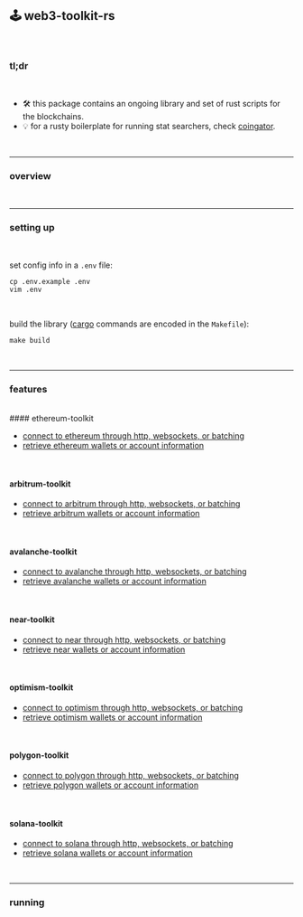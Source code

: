 ## 🕹 web3-toolkit-rs

<br>

### tl;dr 

<br>

* 🛠 this package contains an ongoing library and set of rust scripts for the blockchains.
* 💡 for a rusty boilerplate for running stat searchers, check [coingator](https://github.com/go-outside-labs/searcher-coingator-rs).

<br>

----

### overview




<br>

---

### setting up

<br>

set config info in a `.env` file:

```
cp .env.example .env
vim .env
```

<br>

build the library ([cargo](https://doc.rust-lang.org/cargo/) commands are encoded in the `Makefile`):

```
make build
```

<br>


----

### features

<br>
#### ethereum-toolkit

* [connect to ethereum through http, websockets, or batching](src/ethereum/connections.rs)
* [retrieve ethereum wallets or account information](src/ethereum/accounts.rs)

<br>


#### arbitrum-toolkit

* [connect to arbitrum through http, websockets, or batching](src/arbitrum/connections.rs)
* [retrieve arbitrum wallets or account information](src/arbitrum/accounts.rs)

<br>

#### avalanche-toolkit

* [connect to avalanche through http, websockets, or batching](src/avalanche/connections.rs)
* [retrieve avalanche wallets or account information](src/avalanche/accounts.rs)

<br>

#### near-toolkit

* [connect to near through http, websockets, or batching](src/near/connections.rs)
* [retrieve near wallets or account information](src/near/accounts.rs)

<br>

#### optimism-toolkit

* [connect to optimism through http, websockets, or batching](src/optimism/connections.rs)
* [retrieve optimism wallets or account information](src/optimism/accounts.rs)

<br>

#### polygon-toolkit

* [connect to polygon through http, websockets, or batching](src/polygon/connections.rs)
* [retrieve polygon wallets or account information](src/polygon/accounts.rs)

<br>

#### solana-toolkit

* [connect to solana through http, websockets, or batching](src/solana/connections.rs)
* [retrieve solana wallets or account information](src/solana/accounts.rs)

<br>




---



### running